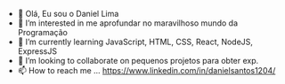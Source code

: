 - 👋  Olá, Eu sou o Daniel Lima
- 👀 I’m interested in  me aprofundar no maravilhoso mundo da Programação
- 🌱 I’m currently learning  JavaScript, HTML, CSS, React,  NodeJS, ExpressJS
- 💞️ I’m looking to collaborate on  pequenos projetos para obter exp.
- 📫 How to reach me ... https://www.linkedin.com/in/danielsantos1204/

<!---
DanielLima1204/DanielLima1204 is a ✨ special ✨ repository because its `README.md` (this file) appears on your GitHub profile.
You can click the Preview link to take a look at your changes.
--->
